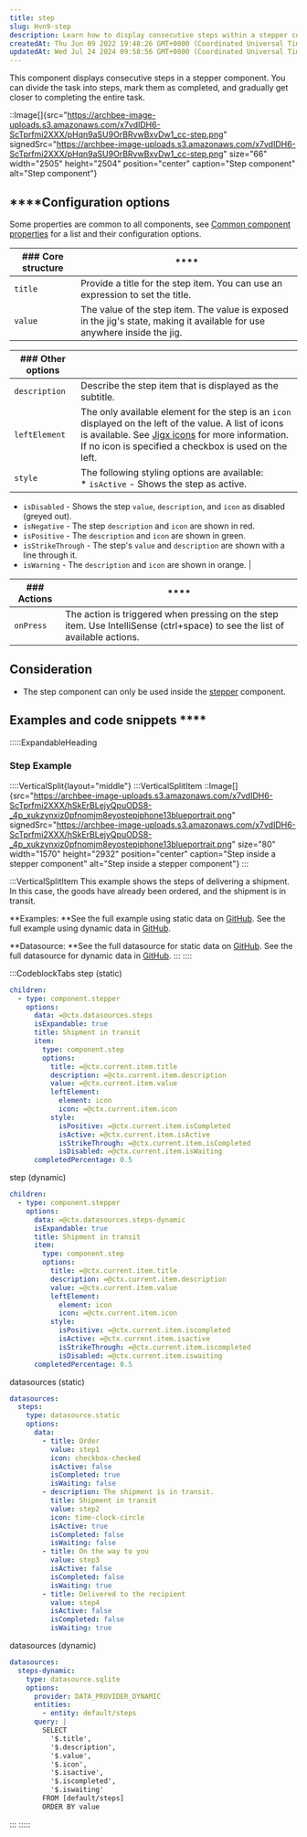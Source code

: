 ```yaml
---
title: step
slug: Hvn9-step
description: Learn how to display consecutive steps within a stepper component using this comprehensive document. Discover the core structure of the step component, including its title, value, description, styling options, and left element (icon). This essential resou
createdAt: Thu Jun 09 2022 19:48:26 GMT+0000 (Coordinated Universal Time)
updatedAt: Wed Jul 24 2024 09:58:56 GMT+0000 (Coordinated Universal Time)
---
```


This component displays consecutive steps in a stepper component. You can divide the task into steps, mark them as completed, and gradually get closer to completing the entire task.

::Image[]{src="https://archbee-image-uploads.s3.amazonaws.com/x7vdIDH6-ScTprfmi2XXX/pHqn9aSU9OrBRvwBxvDw1_cc-step.png" signedSrc="https://archbee-image-uploads.s3.amazonaws.com/x7vdIDH6-ScTprfmi2XXX/pHqn9aSU9OrBRvwBxvDw1_cc-step.png" size="66" width="2505" height="2504" position="center" caption="Step component" alt="Step component"}

## ****Configuration options

Some properties are common to all components, see [Common component properties](docId\:LLnTD-rxe8FmH7WpC5cZb) for a list and their configuration options.

| ### Core structure | ****                                                                                                                      |
| ------------------ | ------------------------------------------------------------------------------------------------------------------------- |
| `title`            | Provide a title for the step item. You can use an expression to set the title.                                            |
| `value`            | The value of the step item. The value is exposed in the jig's state, making it available for use anywhere inside the jig. |

| ### Other options |                                                                                                                                                                                                                                                                                                                                                                                                                                                                                                      |
| ----------------- | ---------------------------------------------------------------------------------------------------------------------------------------------------------------------------------------------------------------------------------------------------------------------------------------------------------------------------------------------------------------------------------------------------------------------------------------------------------------------------------------------------- |
| `description`     | Describe the step item that is displayed as the subtitle.                                                                                                                                                                                                                                                                                                                                                                                                                                            |
| `leftElement`     | The only available element for the step is an `icon` displayed on the left of the value. A list of icons is available. See [Jigx icons]() for more information. If no icon is specified a checkbox is used on the left.                                                                                                                                                                                                                                                                              |
| `style`           |  The following styling options are available:<br />* `isActive` - Shows the step as active.
* `isDisabled` - Shows the step `value`, `description`, and `icon` as disabled (greyed out).&#x20;
* `isNegative` - The step `description` and `icon` are shown in red.
* `isPositive` - The `description` and `icon` are shown in green.
* `isStrikeThrough` - The step's `value` and `description` are shown with a line through it.
* `isWarning` - The `description` and `icon` are shown in orange. |

| ### Actions | ****                                                                                                                         |
| ----------- | ---------------------------------------------------------------------------------------------------------------------------- |
| `onPress`   | The action is triggered when pressing on the step item. Use IntelliSense (ctrl+space) to see the list of available actions.  |

## Consideration

- The step component can only be used inside the <a href="https://docs.jigx.com/examples/stepper" target="_blank">stepper</a> component.

## Examples and code snippets ****

:::::ExpandableHeading
### Step Example

::::VerticalSplit{layout="middle"}
:::VerticalSplitItem
::Image[]{src="https://archbee-image-uploads.s3.amazonaws.com/x7vdIDH6-ScTprfmi2XXX/hSkErBLejyQpuODS8-_4p_xukzynxiz0pfnomjm8eyostepiphone13blueportrait.png" signedSrc="https://archbee-image-uploads.s3.amazonaws.com/x7vdIDH6-ScTprfmi2XXX/hSkErBLejyQpuODS8-_4p_xukzynxiz0pfnomjm8eyostepiphone13blueportrait.png" size="80" width="1570" height="2932" position="center" caption="Step inside a stepper component" alt="Step inside a stepper component"}
:::

:::VerticalSplitItem
This example shows the steps of delivering a shipment. In this case, the goods have already been ordered, and the shipment is in transit.

**Examples:
**See the full example using static data on <a href="https://github.com/jigx-com/jigx-samples/blob/main/quickstart/jigx-samples/jigs/jigx-components/stepper/static-data/stepper-example/stepper-example.jigx" target="_blank">GitHub</a>.&#x20;
See the full example using dynamic data in <a href="https://github.com/jigx-com/jigx-samples/blob/main/quickstart/jigx-samples/jigs/jigx-components/stepper/dynamic-data/stepper-example/stepper-example-dynamic.jigx" target="_blank">GitHub</a>.

**Datasource:
**See the full datasource for static data on <a href="https://github.com/jigx-com/jigx-samples/blob/main/quickstart/jigx-samples/datasources/adhoc-components/steps.jigx" target="_blank">GitHub</a>.&#x20;
See the full datasource for dynamic data in <a href="https://github.com/jigx-com/jigx-samples/blob/main/quickstart/jigx-samples/datasources/adhoc-components/steps-dynamic.jigx" target="_blank">GitHub</a>.&#x20;
:::
::::

:::CodeblockTabs
step (static)

```yaml
children:
  - type: component.stepper
    options:
      data: =@ctx.datasources.steps
      isExpandable: true
      title: Shipment in transit
      item:
        type: component.step
        options:
          title: =@ctx.current.item.title
          description: =@ctx.current.item.description
          value: =@ctx.current.item.value 
          leftElement:
            element: icon
            icon: =@ctx.current.item.icon
          style:
            isPositive: =@ctx.current.item.isCompleted
            isActive: =@ctx.current.item.isActive
            isStrikeThrough: =@ctx.current.item.isCompleted
            isDisabled: =@ctx.current.item.isWaiting
      completedPercentage: 0.5
```

step (dynamic)

```yaml
children:
  - type: component.stepper
    options:
      data: =@ctx.datasources.steps-dynamic
      isExpandable: true
      title: Shipment in transit
      item:
        type: component.step
        options:
          title: =@ctx.current.item.title
          description: =@ctx.current.item.description
          value: =@ctx.current.item.value 
          leftElement:
            element: icon
            icon: =@ctx.current.item.icon
          style:
            isPositive: =@ctx.current.item.iscompleted
            isActive: =@ctx.current.item.isactive
            isStrikeThrough: =@ctx.current.item.iscompleted
            isDisabled: =@ctx.current.item.iswaiting
      completedPercentage: 0.5
```

datasources (static)

```yaml
datasources:
  steps:
    type: datasource.static
    options:
      data:
        - title: Order
          value: step1
          icon: checkbox-checked
          isActive: false
          isCompleted: true
          isWaiting: false
        - description: The shipment is in transit.
          title: Shipment in transit
          value: step2
          icon: time-clock-circle
          isActive: true
          isCompleted: false
          isWaiting: false
        - title: On the way to you
          value: step3
          isActive: false
          isCompleted: false
          isWaiting: true
        - title: Delivered to the recipient
          value: step4
          isActive: false
          isCompleted: false
          isWaiting: true
```

datasources (dynamic)

```yaml
datasources:
  steps-dynamic:
    type: datasource.sqlite
    options:
      provider: DATA_PROVIDER_DYNAMIC
      entities:
        - entity: default/steps
      query: |
        SELECT
          '$.title',
          '$.description',
          '$.value',
          '$.icon',
          '$.isactive',
          '$.iscompleted',
          '$.iswaiting'
        FROM [default/steps]
        ORDER BY value
```
:::
:::::

